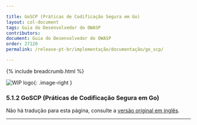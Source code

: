 ```yaml
---

title: GoSCP (Práticas de Codificação Segura em Go)
layout: col-document
tags: Guia do Desenvolvedor do OWASP
contributors:
document: Guia do Desenvolvedor do OWASP
order: 27120
permalink: /release-pt-br/implementação/documentação/go_scp/

---
```


{% include breadcrumb.html %}

<style type="text/css">
.image-right {
  height: 180px;
  display: block;
  margin-left: auto;
  margin-right: auto;
  float: right;
}
</style>

![WIP logo](../../../../assets/images/dg_wip.png "Trabalho em andamento"){: .image-right }

### 5.1.2 GoSCP (Práticas de Codificação Segura em Go)

Não há tradução para esta página, consulte a [versão original em inglês][release070102].

----

[release070102]: https://github.com/OWASP/www-project-developer-guide/blob/main/draft/07-implementation/01-documentation/02-go-scp.md
